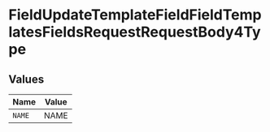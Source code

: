 # FieldUpdateTemplateFieldFieldTemplatesFieldsRequestRequestBody4Type


## Values

| Name   | Value  |
| ------ | ------ |
| `NAME` | NAME   |